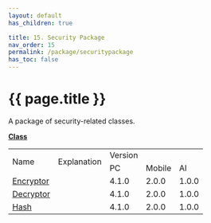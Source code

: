 ```yaml
---
layout: default
has_children: true

title: 15. Security Package
nav_order: 15
permalink: /package/securitypackage
has_toc: false
---
```


# {{ page.title }}

A package of security-related classes.

<u><b>Class</b></u>

<table>
    <tr>
        <td rowspan="2">Name</td>
        <td rowspan="2">Explanation</td>
        <td>Version</td>
    </tr>
    <tr>
        <td>PC</td>
        <td>Mobile</td>
        <td>AI</td>
    </tr>
    <tr>
        <td><a href="/package/securitypackage/encryptor">Encryptor</a></td>
        <td></td>
        <td>4.1.0</td>
        <td>2.0.0</td>
        <td>1.0.0</td>
    </tr>
    <tr>
        <td><a href="/package/securitypackage/decryptor">Decryptor</a></td>
        <td></td>
        <td>4.1.0</td>
        <td>2.0.0</td>
        <td>1.0.0</td>
    </tr>
    <tr>
        <td><a href="/package/securitypackage/hash">Hash</a></td>
        <td></td>
        <td>4.1.0</td>
        <td>2.0.0</td>
        <td>1.0.0</td>
    </tr>
</table>